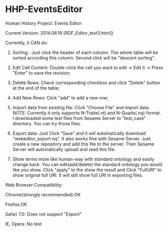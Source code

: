 HHP-EventsEditor
================

Human History Project: Events Editor

Current Version: 2014.08.19 [RDF_Editor_test3.html])

Currently, it CAN do:

1. Sorting : Just click the header of each column. The whole table will be sorted according this column. Second click will be "descent sorting".

2. Edit Cell Content:  Double-click the cell you want to edit -> Edit it -> Press "Enter" to save the revision;

3. Delete Rows: Check corresponding checkbox and click "Delete" button at the end of the table;

4. Add New Rows: Click "add" to add a new row;

5. Import data from existing file: Click "Choose File" and import data. NOTE: Currently it only supports N-Triple(.nt) and N-Quads(.nq) format. I downloaded some test files from Sesame Server to "test_case" directory. You can try those files. 

6. Export data: Just Click "Save" and it will automatically download "webeditor_export.nq". It also works fine with Sesame Server. Just create a new repository and add this file to the server. Then Sesame Server will automatically upload and read this file.

7. Show terms more like human-way with standard ontology and easily change back. You can edit(add/delete) the standard ontology you would like you show. Click "apply" to the show the result and Click "FullURI" to show original full URI. It will still show full URI in exporting files.


Web Browser Compatibility:

Chrome(strongly recommended):OK

Firefox:OK

Safari 7.0: Does not support "Export"

IE, Opera: No test


